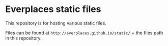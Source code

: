 # Everplaces static files

This repository is for hosting various static files.

Files can be found at `http://everplaces.github.io/static/` + the files path in this repository.
